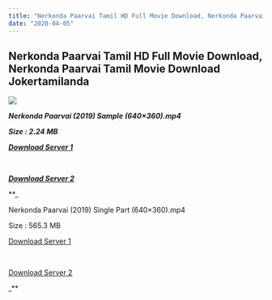 ```yaml
---
title: "Nerkonda Paarvai Tamil HD Full Movie Download, Nerkonda Paarvai Tamil Movie Download Jokertamilanda"
date: "2020-04-05"
---
```


## Nerkonda Paarvai Tamil HD Full Movie Download, Nerkonda Paarvai Tamil Movie Download Jokertamilanda

![](https://images.moviebuff.com/51b915ce-1df6-468f-96a6-a4e36591f44c?w=1000)

**_Nerkonda Paarvai (2019) Sample (640×360).mp4_**

**_Size : 2.24 MB_**

**_[Download Server 1](http://b8.wetransfer.vip/files/Tamil{b337cb003d07febca875724d018e20f8c1927a284fdd439ea607fcc650de5bb7}20Movies/Tamil{b337cb003d07febca875724d018e20f8c1927a284fdd439ea607fcc650de5bb7}202019{b337cb003d07febca875724d018e20f8c1927a284fdd439ea607fcc650de5bb7}20Movies/Nerkonda{b337cb003d07febca875724d018e20f8c1927a284fdd439ea607fcc650de5bb7}20Paarvai{b337cb003d07febca875724d018e20f8c1927a284fdd439ea607fcc650de5bb7}20(2019)/Nerkonda{b337cb003d07febca875724d018e20f8c1927a284fdd439ea607fcc650de5bb7}20Paarvai{b337cb003d07febca875724d018e20f8c1927a284fdd439ea607fcc650de5bb7}20(2019){b337cb003d07febca875724d018e20f8c1927a284fdd439ea607fcc650de5bb7}20Proper{b337cb003d07febca875724d018e20f8c1927a284fdd439ea607fcc650de5bb7}20HDRip/Nerkonda{b337cb003d07febca875724d018e20f8c1927a284fdd439ea607fcc650de5bb7}20Paarvai{b337cb003d07febca875724d018e20f8c1927a284fdd439ea607fcc650de5bb7}20(2019){b337cb003d07febca875724d018e20f8c1927a284fdd439ea607fcc650de5bb7}20Sample{b337cb003d07febca875724d018e20f8c1927a284fdd439ea607fcc650de5bb7}20(640x360).mp4)_**

**_[  
](http://b8.wetransfer.vip/files/Tamil{b337cb003d07febca875724d018e20f8c1927a284fdd439ea607fcc650de5bb7}20Movies/Tamil{b337cb003d07febca875724d018e20f8c1927a284fdd439ea607fcc650de5bb7}202019{b337cb003d07febca875724d018e20f8c1927a284fdd439ea607fcc650de5bb7}20Movies/Nerkonda{b337cb003d07febca875724d018e20f8c1927a284fdd439ea607fcc650de5bb7}20Paarvai{b337cb003d07febca875724d018e20f8c1927a284fdd439ea607fcc650de5bb7}20(2019)/Nerkonda{b337cb003d07febca875724d018e20f8c1927a284fdd439ea607fcc650de5bb7}20Paarvai{b337cb003d07febca875724d018e20f8c1927a284fdd439ea607fcc650de5bb7}20(2019){b337cb003d07febca875724d018e20f8c1927a284fdd439ea607fcc650de5bb7}20Proper{b337cb003d07febca875724d018e20f8c1927a284fdd439ea607fcc650de5bb7}20HDRip/Nerkonda{b337cb003d07febca875724d018e20f8c1927a284fdd439ea607fcc650de5bb7}20Paarvai{b337cb003d07febca875724d018e20f8c1927a284fdd439ea607fcc650de5bb7}20(2019){b337cb003d07febca875724d018e20f8c1927a284fdd439ea607fcc650de5bb7}20Sample{b337cb003d07febca875724d018e20f8c1927a284fdd439ea607fcc650de5bb7}20(640x360).mp4)_**

**_[Download Server 2](http://b8.wetransfer.vip/files/Tamil{b337cb003d07febca875724d018e20f8c1927a284fdd439ea607fcc650de5bb7}20Movies/Tamil{b337cb003d07febca875724d018e20f8c1927a284fdd439ea607fcc650de5bb7}202019{b337cb003d07febca875724d018e20f8c1927a284fdd439ea607fcc650de5bb7}20Movies/Nerkonda{b337cb003d07febca875724d018e20f8c1927a284fdd439ea607fcc650de5bb7}20Paarvai{b337cb003d07febca875724d018e20f8c1927a284fdd439ea607fcc650de5bb7}20(2019)/Nerkonda{b337cb003d07febca875724d018e20f8c1927a284fdd439ea607fcc650de5bb7}20Paarvai{b337cb003d07febca875724d018e20f8c1927a284fdd439ea607fcc650de5bb7}20(2019){b337cb003d07febca875724d018e20f8c1927a284fdd439ea607fcc650de5bb7}20Proper{b337cb003d07febca875724d018e20f8c1927a284fdd439ea607fcc650de5bb7}20HDRip/Nerkonda{b337cb003d07febca875724d018e20f8c1927a284fdd439ea607fcc650de5bb7}20Paarvai{b337cb003d07febca875724d018e20f8c1927a284fdd439ea607fcc650de5bb7}20(2019){b337cb003d07febca875724d018e20f8c1927a284fdd439ea607fcc650de5bb7}20Sample{b337cb003d07febca875724d018e20f8c1927a284fdd439ea607fcc650de5bb7}20(640x360).mp4)_**

**_

Nerkonda Paarvai (2019) Single Part (640×360).mp4

Size : 565.3 MB

[Download Server 1](http://c6.wetransfer.vip//files/Nerkonda{b337cb003d07febca875724d018e20f8c1927a284fdd439ea607fcc650de5bb7}20Paarvai{b337cb003d07febca875724d018e20f8c1927a284fdd439ea607fcc650de5bb7}20(2019).mp4)

[  
](http://c6.wetransfer.vip//files/Nerkonda{b337cb003d07febca875724d018e20f8c1927a284fdd439ea607fcc650de5bb7}20Paarvai{b337cb003d07febca875724d018e20f8c1927a284fdd439ea607fcc650de5bb7}20(2019).mp4)

[Download Server 2](http://c6.wetransfer.vip//files/Nerkonda{b337cb003d07febca875724d018e20f8c1927a284fdd439ea607fcc650de5bb7}20Paarvai{b337cb003d07febca875724d018e20f8c1927a284fdd439ea607fcc650de5bb7}20(2019).mp4)

_**
